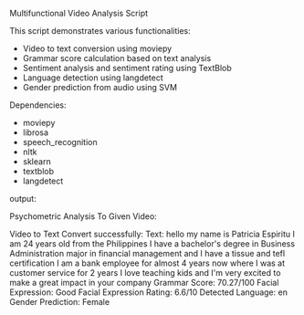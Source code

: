 Multifunctional Video Analysis Script

This script demonstrates various functionalities:
- Video to text conversion using moviepy
- Grammar score calculation based on text analysis
- Sentiment analysis and sentiment rating using TextBlob
- Language detection using langdetect
- Gender prediction from audio using SVM

Dependencies:
- moviepy
- librosa
- speech_recognition
- nltk
- sklearn
- textblob
- langdetect

output:

Psychometric Analysis To Given Video:

Video to Text Convert successfully:
Text: hello my name is Patricia Espiritu I am 24 years old from the Philippines I have a bachelor's degree in Business Administration major in financial management and I have a tissue and tefl certification I am a bank employee for almost 4 years now where I was at customer service for 2 years I love teaching kids and I'm very excited to make a great impact in your company
Grammar Score: 70.27/100
Facial Expression: Good
Facial Expression Rating: 6.6/10
Detected Language: en
Gender Prediction: Female
